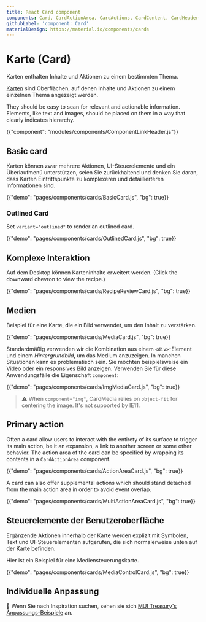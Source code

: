 ```yaml
---
title: React Card component
components: Card, CardActionArea, CardActions, CardContent, CardHeader, CardMedia, Collapse, Paper
githubLabel: 'component: Card'
materialDesign: https://material.io/components/cards
---
```


# Karte (Card)

<p class="description">Karten enthalten Inhalte und Aktionen zu einem bestimmten Thema.</p>

[Karten](https://material.io/design/components/cards.html) sind Oberflächen, auf denen Inhalte und Aktionen zu einem einzelnen Thema angezeigt werden.

They should be easy to scan for relevant and actionable information. Elements, like text and images, should be placed on them in a way that clearly indicates hierarchy.

{{"component": "modules/components/ComponentLinkHeader.js"}}

## Basic card

Karten können zwar mehrere Aktionen, UI-Steuerelemente und ein Überlaufmenü unterstützen, seien Sie zurückhaltend und denken Sie daran, dass Karten Eintrittspunkte zu komplexeren und detaillierteren Informationen sind.

{{"demo": "pages/components/cards/BasicCard.js", "bg": true}}

### Outlined Card

Set `variant="outlined"` to render an outlined card.

{{"demo": "pages/components/cards/OutlinedCard.js", "bg": true}}

## Komplexe Interaktion

Auf dem Desktop können Karteninhalte erweitert werden. (Click the downward chevron to view the recipe.)

{{"demo": "pages/components/cards/RecipeReviewCard.js", "bg": true}}

## Medien

Beispiel für eine Karte, die ein Bild verwendet, um den Inhalt zu verstärken.

{{"demo": "pages/components/cards/MediaCard.js", "bg": true}}

Standardmäßig verwenden wir die Kombination aus einem `<div>`-Element und einem *Hintergrundbild*, um das Medium anzuzeigen. In manchen Situationen kann es problematisch sein. Sie möchten beispielsweise ein Video oder ein responsives Bild anzeigen. Verwenden Sie für diese Anwendungsfälle die Eigenschaft `component`:

{{"demo": "pages/components/cards/ImgMediaCard.js", "bg": true}}

> ⚠️ When `component="img"`, CardMedia relies on `object-fit` for centering the image. It's not supported by IE11.

## Primary action

Often a card allow users to interact with the entirety of its surface to trigger its main action, be it an expansion, a link to another screen or some other behavior. The action area of the card can be specified by wrapping its contents in a `CardActionArea` component.

{{"demo": "pages/components/cards/ActionAreaCard.js", "bg": true}}

A card can also offer supplemental actions which should stand detached from the main action area in order to avoid event overlap.

{{"demo": "pages/components/cards/MultiActionAreaCard.js", "bg": true}}

## Steuerelemente der Benutzeroberfläche

Ergänzende Aktionen innerhalb der Karte werden explizit mit Symbolen, Text und UI-Steuerelementen aufgerufen, die sich normalerweise unten auf der Karte befinden.

Hier ist ein Beispiel für eine Mediensteuerungskarte.

{{"demo": "pages/components/cards/MediaControlCard.js", "bg": true}}

## Individuelle Anpassung

🎨 Wenn Sie nach Inspiration suchen, sehen sie sich [MUI Treasury's Anpassungs-Beispiele](https://mui-treasury.com/components/card) an.
